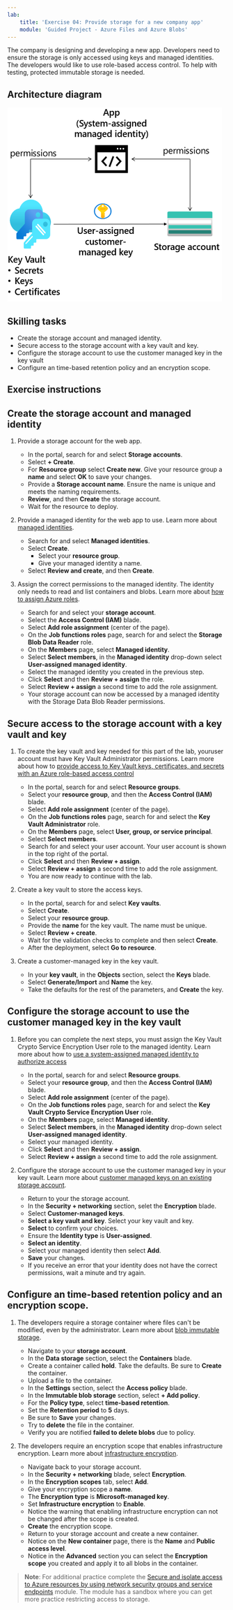 ```yaml
---
lab:
    title: 'Exercise 04: Provide storage for a new company app'
    module: 'Guided Project - Azure Files and Azure Blobs'
---
```

The company is designing and developing a new app. Developers need to ensure the storage is only accessed using keys and managed identities. The developers would like to use role-based access control. To help with testing, protected immutable storage is needed. 

## Architecture diagram

![Diagram with a storage account, managed identities, and a key vault.](../Media/task-5.png)

## Skilling tasks

- Create the storage account and managed identity.
- Secure access to the storage account with a key vault and key.
- Configure the storage account to use the customer managed key in the key vault
- Configure an time-based retention policy and an encryption scope.

## Exercise instructions

## Create the storage account and managed identity

1. Provide a storage account for the web app. 
    - In the portal, search for and select **Storage accounts**. 
    - Select **+ Create**.
    - For **Resource group** select **Create new**. Give your resource group a **name** and select **OK** to save your changes.
    - Provide a **Storage account name**. Ensure the name is unique and meets the naming requirements. 
    - **Review**, and then **Create** the storage account.
    - Wait for the resource to deploy.

1. Provide a managed identity for the web app to use.  Learn more about [managed identities](https://learn.microsoft.com/azure/active-directory/managed-identities-azure-resources/overview).

    - Search for and select **Managed identities**.
    - Select **Create**.
        - Select your **resource group**. 
        - Give your managed identity a name.
    - Select **Review and create**, and then **Create**. 

1. Assign the correct permissions to the managed identity. The identity only needs to read and list containers and blobs. Learn more about [how to assign Azure roles](https://learn.microsoft.com/azure/role-based-access-control/role-assignments-portal).
    
    - Search for and select your **storage account**.
    - Select the **Access Control (IAM)** blade.
    - Select **Add role assignment** (center of the page).
    - On the **Job functions roles** page, search for and select the **Storage Blob Data Reader** role. 
    - On the **Members** page, select **Managed identity**.
    - Select **Select members**, in the **Managed identity** drop-down select **User-assigned managed identity**.
    - Select the managed identity you created in the previous step. 
    - Click **Select** and then **Review + assign** the role. 
    - Select **Review + assign** a second time to add the role assignment.
    - Your storage account can now be accessed by a managed identity with the Storage Data Blob Reader permissions. 

## Secure access to the storage account with a key vault and key

1. To create the key vault and key needed for this part of the lab, youruser account must have Key Vault Administrator permissions. Learn more about how to [provide access to Key Vault keys, certificates, and secrets with an Azure role-based access control](https://learn.microsoft.com/azure/key-vault/general/rbac-guide?tabs=azure-cli)
    - In the portal, search for and select **Resource groups**. 
    - Select your **resource group**, and then the **Access Control (IAM)** blade.
    - Select **Add role assignment** (center of the page).
    - On the **Job functions roles** page, search for and select the **Key Vault Administrator** role.
    - On the **Members** page, select **User, group, or service principal**.
    - Select **Select members**.
    - Search for and select your user account. Your user account is shown in the top right of the portal.
    - Click **Select** and then **Review + assign**.
    - Select **Review + assign** a second time to add the role assignment.
    - You are now ready to continue with the lab.

1. Create a key vault to store the access keys. 

    - In the portal, search for and select **Key vaults**.
    - Select **Create**.
    - Select your **resource group**.
    - Provide the **name** for the key vault. The name must be unique. 
    - Select **Review + create**.
    - Wait for the validation checks to complete and then select **Create**.
    - After the deployment, select **Go to resource**. 

1. Create a customer-managed key in the key vault. 

    - In your **key vault**, in the **Objects** section, select the **Keys** blade.
    - Select **Generate/Import** and **Name** the key.
    - Take the defaults for the rest of the parameters, and **Create** the key.

## Configure the storage account to use the customer managed key in the key vault

1. Before you can complete the next steps, you must assign the Key Vault Crypto Service Encryption User role to the managed identity. Learn more about how to [use a system-assigned managed identity to authorize access](https://learn.microsoft.com/azure/storage/common/customer-managed-keys-configure-existing-account?tabs=azure-portal#use-a-system-assigned-managed-identity-to-authorize-access)
    - In the portal, search for and select **Resource groups**. 
    - Select your **resource group**, and then the **Access Control (IAM)** blade.
    - Select **Add role assignment** (center of the page).
    - On the **Job functions roles** page, search for and select the **Key Vault Crypto Service Encryption User** role.
    - On the **Members** page, select **Managed identity**.
    - Select **Select members**, in the **Managed identity** drop-down select **User-assigned managed identity**.
    - Select your managed identity.  
    - Click **Select** and then **Review + assign**.
    - Select **Review + assign** a second time to add the role assignment.
    
1. Configure the storage account to use the customer managed key in your key vault. Learn more about [customer managed keys on an existing storage account](https://learn.microsoft.com/azure/storage/common/customer-managed-keys-configure-existing-account?WT.mc_id=Portal-Microsoft_Azure_Storage&tabs=azure-portal).
    - Return to your the storage account.
    - In the **Security + networking** section, selet the **Encryption** blade.
    - Select **Customer-managed keys**.
    - **Select a key vault and key**. Select your key vault and key.
    - **Select** to confirm your choices. 
    - Ensure the **Identity type** is **User-assigned**.
    - **Select an identity**.
    - Select your managed identity then select **Add**. 
    - **Save** your changes.
    - If you receive an error that your identity does not have the correct permissions, wait a minute and try again. 

## Configure an time-based retention policy and an encryption scope.

1. The developers require a storage container where files can't be modified, even by the administrator. Learn more about [blob immutable storage](https://learn.microsoft.com/azure/storage/blobs/immutable-storage-overview).

    - Navigate to your **storage account**.
    - In the **Data storage** section, select the **Containers** blade. 
    - Create a container called **hold**. Take the defaults. Be sure to **Create** the container. 
    - Upload a file to the container. 
    - In the **Settings** section, select the **Access policy** blade. 
    - In the **Immutable blob storage** section, select **+ Add policy**. 
    - For the **Policy type**, select **time-based retention**. 
    - Set the **Retention period** to **5** days. 
    - Be sure to **Save** your changes. 
    - Try to **delete** the file in the container. 
    - Verify you are notified **failed to delete blobs** due to policy.  

1. The developers require an encryption scope that enables infrastructure encryption. Learn more about [infrastructure encryption](https://learn.microsoft.com/azure/storage/common/infrastructure-encryption-enable?tabs=portal).

    - Navigate back to your storage account. 
    - In the **Security + networking** blade, select **Encryption**.
    - In the **Encryption scopes** tab, select **Add**.
    - Give your encryption scope a **name**. 
    - The **Encryption type** is **Microsoft-managed key**.
    - Set **Infrastructure encryption** to **Enable**.
    - Notice the warning that enabling infrastructure encryption can not be changed after the scope is created.
    - **Create** the encryption scope.
    - Return to your storage account and create a new container.
    - Notice on the **New container** page, there is the **Name** and **Public access level**.
    - Notice in the **Advanced** section you can select the **Encryption scope** you created and apply it to all blobs in the container. 


>**Note**: For additional practice complete the [Secure and isolate access to Azure resources by using network security groups and service endpoints](https://learn.microsoft.com/training/modules/secure-and-isolate-with-nsg-and-service-endpoints/) module. The module has a sandbox where you can get more practice restricting access to storage.

